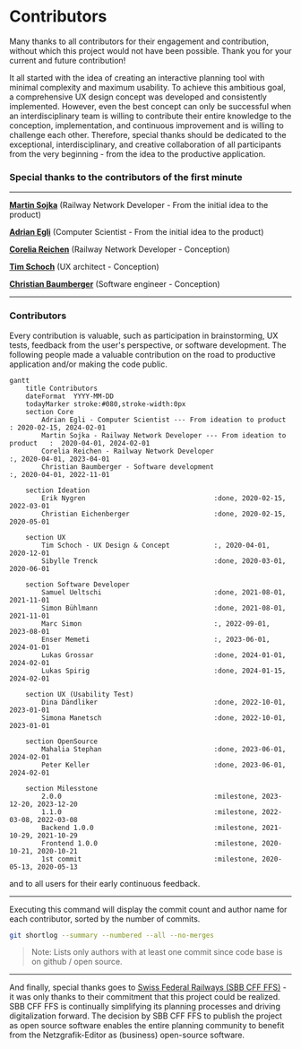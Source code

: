 # Contributors

Many thanks to all contributors for their engagement and contribution, without which this project
would not have been possible. Thank you for your current and future contribution!

It all started with the idea of creating an interactive planning tool with minimal complexity and
maximum usability. To achieve this ambitious goal, a comprehensive UX design concept was developed
and consistently implemented. However, even the best concept can only be successful when an
interdisciplinary team is willing to contribute their entire knowledge to the conception,
implementation, and continuous improvement and is willing to challenge each other. Therefore,
special thanks should be dedicated to the exceptional, interdisciplinary, and creative collaboration
of all participants from the very beginning - from the idea to the productive application.

### Special thanks to the contributors of the first minute

---

**[Martin Sojka](https://www.linkedin.com/in/martin-sojka-360229143)** (Railway Network Developer - From the initial idea to the product)

**[Adrian Egli](https://github.com/aiAdrian)** (Computer Scientist - From the initial idea to the product)

**[Corelia Reichen](https://www.linkedin.com/in/corelia-reichen-b4237227)** (Railway Network Developer - Conception)

**[Tim Schoch](https://timschoch.com/)** (UX architect - Conception)

**[Christian Baumberger](https://github.com/christianbaumberger)** (Software engineer - Conception)

---

### Contributors

Every contribution is valuable, such as participation in brainstorming, UX tests, feedback from the
user's perspective, or software development. The following people made a valuable contribution on
the road to productive application and/or making the code public.

```mermaid
gantt
    title Contributors
    dateFormat  YYYY-MM-DD
    todayMarker stroke:#080,stroke-width:0px
    section Core
        Adrian Egli - Computer Scientist --- From ideation to product           : 2020-02-15, 2024-02-01
        Martin Sojka - Railway Network Developer --- From ideation to product   :  2020-04-01, 2024-02-01
        Corelia Reichen - Railway Network Developer                             :, 2020-04-01, 2023-04-01
        Christian Baumberger - Software development                             :, 2020-04-01, 2022-11-01
    
    section Ideation 
        Erik Nygren                                :done, 2020-02-15, 2022-03-01
        Christian Eichenberger                     :done, 2020-02-15, 2020-05-01
    
    section UX 
        Tim Schoch - UX Design & Concept           :, 2020-04-01, 2020-12-01
        Sibylle Trenck                             :done, 2020-03-01, 2020-06-01 

    section Software Developer
        Samuel Ueltschi                            :done, 2021-08-01, 2021-11-01
        Simon Bühlmann                             :done, 2021-08-01, 2021-11-01
        Marc Simon                                 :, 2022-09-01, 2023-08-01
        Enser Memeti                               :, 2023-06-01, 2024-01-01
        Lukas Grossar                              :done, 2024-01-01, 2024-02-01
        Lukas Spirig                               :done, 2024-01-15, 2024-02-01

    section UX (Usability Test)
        Dina Dändliker                             :done, 2022-10-01, 2023-01-01
        Simona Manetsch                            :done, 2022-10-01, 2023-01-01  
    
    section OpenSource
        Mahalia Stephan                            :done, 2023-06-01, 2024-02-01
        Peter Keller                               :done, 2023-06-01, 2024-02-01
        
    section Milesstone
        2.0.0                                      :milestone, 2023-12-20, 2023-12-20
        1.1.0                                      :milestone, 2022-03-08, 2022-03-08
        Backend 1.0.0                              :milestone, 2021-10-29, 2021-10-29
        Frontend 1.0.0                             :milestone, 2020-10-21, 2020-10-21
        1st commit                                 :milestone, 2020-05-13, 2020-05-13
```

and to all users for their early continuous feedback.

---

Executing this command will display the commit count and author name for each contributor, sorted by
the number of commits.

```bash
git shortlog --summary --numbered --all --no-merges
```

> Note: Lists only authors with at least one commit since code base is on github / open source.

---

And finally, special thanks goes to [Swiss Federal Railways (SBB CFF FFS)](https://www.sbb.ch) - it
was only thanks to their commitment that this project could be realized. SBB CFF FFS is continually
simplifying its planning processes and driving digitalization forward. The decision by SBB CFF FFS
to publish the project as open source software enables the entire planning community to benefit from
the Netzgrafik-Editor as (business) open-source software.
